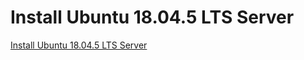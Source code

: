 # Install Ubuntu 18.04.5 LTS Server
[Install Ubuntu 18.04.5 LTS Server](https://aiwithcloud.com/2022/09/15/install_ubuntu_18-04-5_lts_server/)